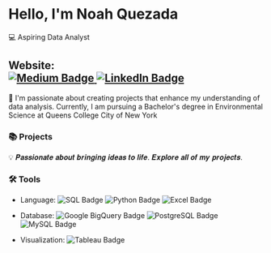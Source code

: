 # Hello, I'm Noah Quezada
:computer: Aspiring Data Analyst

**Website:**  
<a href="https://medium.com/@noahquezadaags" target="_blank">
  <img src="https://img.shields.io/badge/Medium-000000?style=for-the-badge&logo=medium&logoColor=white" 
  alt="Medium Badge"/>
</a><a href="https://www.linkedin.com/in/noah-quezada-20425231a/" target="_blank">
  <img src="https://img.shields.io/badge/LinkedIn-0A66C2?style=for-the-badge&logo=linkedin&logoColor=white" 
  alt="LinkedIn Badge"/>
</a>
---
👋 I'm passionate about creating projects that enhance my understanding of data analysis. Currently, I am pursuing a Bachelor's degree in Environmental Science at Queens College City of New York 

### 📚 Projects 
💡 𝑷𝒂𝒔𝒔𝒊𝒐𝒏𝒂𝒕𝒆 𝒂𝒃𝒐𝒖𝒕 𝒃𝒓𝒊𝒏𝒈𝒊𝒏𝒈 𝒊𝒅𝒆𝒂𝒔 𝒕𝒐 𝒍𝒊𝒇𝒆. 𝑬𝒙𝒑𝒍𝒐𝒓𝒆 𝒂𝒍𝒍 𝒐𝒇 𝒎𝒚 𝒑𝒓𝒐𝒋𝒆𝒄𝒕𝒔.

### 🛠️ Tools

- Language: <img src="https://img.shields.io/badge/SQL-316192?style=flat-square&logo=postgresql&logoColor=white" alt="SQL Badge"/> <img src="https://img.shields.io/badge/Python-3776AB?style=flat-square&logo=python&logoColor=white" alt="Python Badge"/> <img src="https://img.shields.io/badge/Excel-217346?style=flat-square&logo=microsoft-excel&logoColor=white" alt="Excel Badge"/>

- Database: <img src="https://img.shields.io/badge/Google%20BigQuery-4285F4?style=flat-square&logo=google-cloud&logoColor=white" alt="Google BigQuery Badge"/> <img src="https://img.shields.io/badge/PostgreSQL-4169E1?style=flat-square&logo=postgresql&logoColor=white" alt="PostgreSQL Badge"/> <img src="https://img.shields.io/badge/MySQL-4479A1?style=flat-square&logo=mysql&logoColor=white" alt="MySQL Badge"/>

- Visualization: <img src="https://img.shields.io/badge/Tableau-E97627?style=flat-square&logo=tableau&logoColor=white" alt="Tableau Badge"/>

